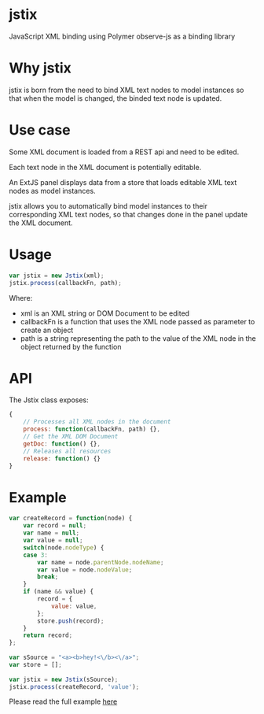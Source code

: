 # jstix
JavaScript XML binding using Polymer observe-js as a binding library

# Why jstix
jstix is born from the need to bind XML text nodes to model instances so that when the model is changed, the binded text node is updated.

# Use case
Some XML document is loaded from a REST api and need to be edited.

Each text node in the XML document is potentially editable.

An ExtJS panel displays data from a store that loads editable XML text nodes as model instances.

jstix allows you to automatically bind model instances to their corresponding XML text nodes, so that changes done in the panel update the XML document.

# Usage
```javascript
var jstix = new Jstix(xml);
jstix.process(callbackFn, path);
```
Where:
- xml is an XML string or DOM Document to be edited
- callbackFn is a function that uses the XML node passed as parameter to create an object
- path is a string representing the path to the value of the XML node in the object returned by the function

# API
The Jstix class exposes:
```javascript
{
    // Processes all XML nodes in the document
    process: function(callbackFn, path) {},
    // Get the XML DOM Document 
    getDoc: function() {},
    // Releases all resources 
    release: function() {}
}
```

# Example
```javascript
var createRecord = function(node) {
    var record = null;
    var name = null;
    var value = null;
    switch(node.nodeType) {
    case 3:
        var name = node.parentNode.nodeName;
        var value = node.nodeValue;
        break;
    }
    if (name && value) {
        record = {
            value: value,
        };
        store.push(record);        
    }
    return record;
}; 
    
var sSource = "<a><b>hey!<\/b><\/a>";
var store = [];
      
var jstix = new Jstix(sSource);
jstix.process(createRecord, 'value');
```
Please read the full example [here](https://github.com/mathiaslebout/jstix/blob/master/examples/test.html)
